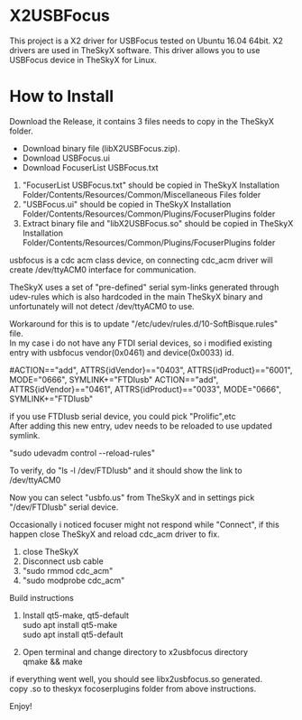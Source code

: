 # X2USBFocus

This project is a X2 driver for USBFocus tested on Ubuntu 16.04 64bit. X2 drivers are used in TheSkyX software. This driver allows you to use USBFocus device in TheSkyX for Linux.

# How to Install

Download the Release, it contains 3 files needs to copy in the TheSkyX folder. 
* Download binary file (libX2USBFocus.zip).
* Download USBFocus.ui
* Download FocuserList USBFocus.txt

1) "FocuserList USBFocus.txt" should be copied in TheSkyX Installation Folder/Contents/Resources/Common/Miscellaneous Files folder  
2) "USBFocus.ui" should be copied in TheSkyX Installation Folder/Contents/Resources/Common/Plugins/FocuserPlugins folder  
3) Extract binary file and "libX2USBFocus.so" should be copied in TheSkyX Installation Folder/Contents/Resources/Common/Plugins/FocuserPlugins folder  

usbfocus is a cdc acm class device, on connecting cdc_acm driver will create /dev/ttyACM0 interface for communication.

TheSkyX uses a set of "pre-defined" serial sym-links generated through udev-rules which is also hardcoded in the main TheSkyX binary and unfortunately will not detect /dev/ttyACM0 to use.

Workaround for this is to update "/etc/udev/rules.d/10-SoftBisque.rules" file.  
In my case i do not have any FTDI serial devices, so i modified existing entry with usbfocus vendor(0x0461) and device(0x0033) id.

\#ACTION=="add", ATTRS{idVendor}=="0403", ATTRS{idProduct}=="6001", MODE="0666", SYMLINK+="FTDIusb"
ACTION=="add", ATTRS{idVendor}=="0461", ATTRS{idProduct}=="0033", MODE="0666", SYMLINK+="FTDIusb"

if you use FTDIusb serial device, you could pick "Prolific",etc  
After adding this new entry, udev needs to be reloaded to use updated symlink.  

"sudo udevadm control --reload-rules"  

To verify, do "ls -l /dev/FTDIusb" and it should show the link to /dev/ttyACM0  

Now you can select "usbfo.us" from TheSkyX and in settings pick "/dev/FTDIusb" serial device.  

Occasionally i noticed focuser might not respond while "Connect", if this happen close TheSkyX and 
reload cdc_acm driver to fix.   

1) close TheSkyX  
2) Disconnect usb cable  
3) "sudo rmmod cdc_acm"  
4) "sudo modprobe cdc_acm"  
  
Build instructions  
1) Install qt5-make, qt5-default  
sudo apt install qt5-make  
sudo apt install qt5-default  

2) Open terminal and change directory to x2usbfocus directory  
qmake && make  

if everything went well, you should see libx2usbfocus.so generated.  
copy .so to theskyx focoserplugins folder from above instructions.  

Enjoy! 

